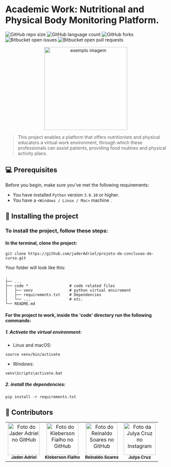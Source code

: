 # Academic Work: Nutritional and Physical Body Monitoring Platform. 

![GitHub repo size](https://img.shields.io/github/repo-size/jaderAdriel/projeto-de-conclusao-de-curso?style=for-the-badge)
![GitHub language count](https://img.shields.io/github/languages/count/jaderAdriel/projeto-de-conclusao-de-curso?style=for-the-badge)
![GitHub forks](https://img.shields.io/github/forks/jaderAdriel/projeto-de-conclusao-de-curso?style=for-the-badge)
![Bitbucket open issues](https://img.shields.io/bitbucket/issues/jaderAdriel/projeto-de-conclusao-de-curso?style=for-the-badge)
![Bitbucket open pull requests](https://img.shields.io/bitbucket/pr-raw/jaderAdriel/projeto-de-conclusao-de-curso?style=for-the-badge)

<p align="center">
  <img src="https://uploads-ssl.webflow.com/607f5935a97e66317255bcb5/624f5eb7088c66a14c1dcf70_vibo-health-hero.png" width="260" height="auto" alt="exemplo imagem">
</p>



> This project enables a platform that offers nutritionists and physical educators a virtual work environment, through which these professionals can assist patients, providing food routines and physical activity plans.

## 💻 Prerequisites

Before you begin, make sure you've met the following requirements:
* You have installed `Python` version `3.8.10` or higher.
* You have a `<Windows / Linux / Mac>` machine .

## 🚀 Installing the project

### To install the project, follow these steps:

#### In the terminal, clone the project:
```
git clone https://github.com/jaderAdriel/projeto-de-conclusao-de-curso.git
```
Your folder will look like this:
```
.
├── ...
├── code *                  # code related files
│   ├── venv                # python virtual enviroment
│   ├── requirements.txt    # Dependencies
│   └── ...                 # etc.
└── README.md

```

#### For the project to work, inside the 'code' directory run the following commands:
##### 1. Activate the virtual environment:
- Linux and macOS:
```
source venv/bin/activate
```

- Windows:
```
venv\Scripts\activate.bat
```
##### 2. install the dependencies:

```
pip install -r requirements.txt
```


## 🤝 Contributors
<table>
  <tr>
    <td align="center">
      <a href="#">
        <img src="https://avatars.githubusercontent.com/u/101850276?v=4" width="100px;" alt="Foto do Jader Adriel no GitHub"/><br>
        <sub>
          <b>Jader Adriel</b>
        </sub>
      </a>
    </td>
    <td align="center">
      <a href="#">
        <img src="https://avatars.githubusercontent.com/u/61245039?v=4" width="100px;" alt="Foto do Kleberson Fialho no GitHub"/><br>
        <sub>
          <b>Kleberson Fialho</b>
        </sub>
      </a>
    </td>
    <td align="center">
      <a href="#">
        <img src="https://avatars.githubusercontent.com/u/60711391?v=4" width="100px;" alt="Foto do Reinaldo Soares no GitHub"/><br>
        <sub>
          <b>Reinaldo Soares</b>
        </sub>
      </a>
    </td>
    <td align="center">
      <a href="#">
        <img src="https://instagram.fgnm2-1.fna.fbcdn.net/v/t51.2885-19/133292173_154454506105834_193334338089196957_n.jpg?stp=dst-jpg_s150x150&_nc_ht=instagram.fgnm2-1.fna.fbcdn.net&_nc_cat=110&_nc_ohc=BSuUMeobb2MAX9yjZ8J&edm=AId3EpQBAAAA&ccb=7-5&oh=00_AfCE10VR8la3cr5YJ_At8V0YNEL6OyCkZh02bX0uDgSlDw&oe=63AB620D&_nc_sid=705020" width="100px;" alt="Foto da Julya Cruz no Instagram"/><br>
        <sub>
          <b>Julya Cruz</b>
        </sub>
      </a>
    </td>
    
  </tr>
</table>
